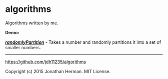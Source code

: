 # algorithms

Algorithms written by me.

**Demo:**

[***randomlyPartition***](http://jdh11235.github.io/algorithms/demo/randomlyPartition.html) - Takes a number and randomly partitions it into a set of smaller numbers.

___

https://github.com/jdh11235/algorithms

Copyright (c) 2015 Jonathan Herman. MIT License.
